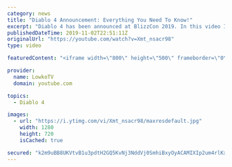 ```yaml
---
category: news
title: "Diablo 4 Announcement: Everything You Need To Know!"
excerpt: "Diablo 4 has been announced at BlizzCon 2019. In this video I go over everything you need to know about this upcoming Blizzard Entertainment game."
publishedDateTime: 2019-11-02T22:51:11Z
originalUrl: "https://youtube.com/watch?v=Xmt_nsacr98"
type: video

featuredContent: "<iframe width=\"800\" height=\"500\" frameborder=\"0\" src=\"https://www.youtube.com/embed/Xmt_nsacr98\" allow=\"accelerometer; autoplay; encrypted-media; gyroscope; picture-in-picture\" allowfullscreen></iframe>"

provider:
  name: LowkoTV
  domain: youtube.com

topics:
  - Diablo 4

images:
  - url: "https://i.ytimg.com/vi/Xmt_nsacr98/maxresdefault.jpg"
    width: 1280
    height: 720
    isCached: true

secured: "k2m9uBB8UKVtvB1u3pdtH2GQ5KvNj3NddVj0SmhiBxyOyACAMIXIp2um4rlKxhxEbuZhJHmfQm4n13tHs9OiDGN38B1g9xx8yIyWJX5JadLTTxTcAd7CUHnojclfeD6rbuY2hVoD0GxtZxyq9dglBw74r5Gbcr/xy1jEsqrOybSh8cKY/TV9lPxjA+A1XFhmVFydkEFrM5ptF+iSwVFWsIlaQHyzDfYWBWDD4TW6qZKW2N3eZNruuxvGeYRVBlZX7naP9ckOeuzi8GRZcKLflsjxxBo2wbpTXSzFDRsm6+M/FyjLmY0yaSjINWVh9qxHpuA1N/O1OxVUPyfryQAUFR5kVsXHq2gPV0wXtVfN69+rmjd1/S+JV0aCMkMlxuoUbd709H4DDfEy1RmB0c5Juv2hFfkMpC8G/tiZlX7w2CkCo8tihKLB1oLIug3CHCuv;jjsQndQV0PL6GzCFRo15iQ=="
---
```


